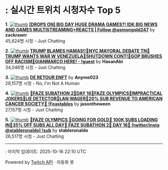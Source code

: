# : 실시간 트위치 시청자수 Top 5

**1.** [![thumb](https://static-cdn.jtvnw.net/previews-ttv/live_user_zackrawrr-320x180.jpg)](https://twitch.tv/zackrawrr)
**[[DROPS ON] BIG DAY HUGE DRAMA GAMES?! IDK BIG NEWS AND GAMES MULTISTREAMING+REACTS | Follow  @asmongold247](https://twitch.tv/zackrawrr)** by **zackrawrr**<br>45,624명 시청  - Just Chatting

**2.** [![thumb](https://static-cdn.jtvnw.net/previews-ttv/live_user_hasanabi-320x180.jpg)](https://twitch.tv/HasanAbi)
**[TRUMP BLAMES HAMAS!!🚨NYC MAYORAL DEBATE TN🚨TRUMP WANTS WAR W VENEZUELA🚨SHUTDOWN CONT!🚨GOP BRUSHES OFF RACISM🚨GIANMARCO HERE! - !guest](https://twitch.tv/HasanAbi)** by **HasanAbi**<br>34,046명 시청  - Just Chatting

**3.** [![thumb](https://static-cdn.jtvnw.net/previews-ttv/live_user_anyme023-320x180.jpg)](https://twitch.tv/Anyme023)
**[DE RETOUR ENFT](https://twitch.tv/Anyme023)** by **Anyme023**<br>29,157명 시청  - No, I'm Not A Human

**4.** [![thumb](https://static-cdn.jtvnw.net/previews-ttv/live_user_jasontheween-320x180.jpg)](https://twitch.tv/jasontheween)
**[🔴FAZE SUBATHON 2🔴DAY 16🔴FAZE OLYMPICS🔴IMPRACTICAL JOKERS🔴LIE DETECTOR🔴LAN WAGER🔴20% SUB REVENUE TO AMERICAN CANCER SOCIETY🔴 !Feastables](https://twitch.tv/jasontheween)** by **jasontheween**<br>27,157명 시청  - Just Chatting

**5.** [![thumb](https://static-cdn.jtvnw.net/previews-ttv/live_user_stableronaldo-320x180.jpg)](https://twitch.tv/stableronaldo)
**[🧟FAZE OLYMPICS 🧟GOING FOR GOLD🧟 100K SUBS LOADING IN🧟35% OFF SUBS ALL DAY🧟 FAZE SUBATHON 2🧟 DAY 16🧟 [twitter/insta @stableronaldo] !sub](https://twitch.tv/stableronaldo)** by **stableronaldo**<br>26,517명 시청  - Just Chatting


---
: 마지막 업데이트: 2025-10-16 22:10 UTC

Powered by [Twitch API](https://dev.twitch.tv/docs/api/reference) · 자동화 봇